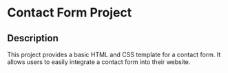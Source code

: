 # Contact Form Project

## Description
This project provides a basic HTML and CSS template for a contact form. It allows users to easily integrate a contact form into their website.

